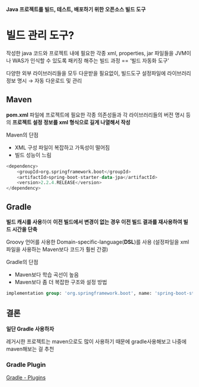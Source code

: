 **Java 프로젝트를 빌드, 테스트, 배포하기 위한 오픈소스 빌드 도구**

# 빌드 관리 도구?

작성한 java 코드와 프로젝트 내에 필요한 각종 xml, properties, jar 파일들을 JVM이나 WAS가 인식할 수 있도록 패키징 해주는 빌드 과정 == ‘빌드 자동화 도구’

다양한 외부 라이브러리들을 모두 다운받을 필요없이, 빌드도구 설정파일에 라이브러리 정보 명시
→ 자동 다운로드 및 관리

## Maven

**pom.xml** 파일에 프로젝트에 필요한 각종 의존성들과 각 라이브러리들의 버전 명시 등의 **프로젝트 설정 정보를 xml 형식으로 길게 나열해서 작성**

Maven의 단점

- XML 구성 파일이 복잡하고 가독성이 떨어짐
- 빌드 성능이 느림

```sql
<dependency>
    <groupId>org.springframework.boot</groupId>
    <artifactId>spring-boot-starter-data-jpa</artifactId>
    <version>2.2.4.RELEASE</version>
</dependency>
```

## Gradle

**빌드 캐시를 사용**하여 **이전 빌드에서 변경이 없는 경우 이전 빌드 결과를 재사용하여 빌드 시간을 단축**

Groovy 언어를 사용한 Domain-specific-language(**DSL**)를 사용
(설정파일을 xml파일을 사용하는 Maven보다 코드가 훨씬 간결)

Gradle의 단점

- Maven보다 학습 곡선이 높음
- Maven보다 좀 더 복잡한 구조와 설정 방법

```sql
implementation group: 'org.springframework.boot', name: 'spring-boot-starter-data-jpa', version: '2.2.4.RELEASE'
```

## 결론

**일단 Gradle 사용하자**

레거시한 프로젝트는 maven으로도 많이 사용하기 때문에 gradle사용해보고 나중에 maven해보는 걸 추천

### Gradle Plugin

[Gradle - Plugins](https://plugins.gradle.org/)